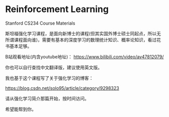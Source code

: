 # Reinforcement Learning
 
Stanford CS234 Course Materials

斯坦福强化学习课程，是面向新博士的课程(但其实国外博士硕士同起点，所以无所谓课程面向谁)，需要有基本的深度学习的数理统计知识、概率论知识，看过花书基本足够。

B站观看地址(内含youtube地址)：
https://www.bilibili.com/video/av47812079/

你也可以自行查找中文翻译版，建议使用英文版。

我也基于这个课程写了关于强化学习的博客：

https://blog.csdn.net/solo95/article/category/9298323

请从强化学习简介那篇开始，按时间访问。

希望能帮到你。

